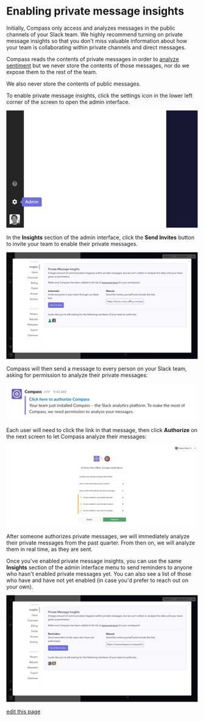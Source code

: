 # Enabling private message insights

Initially, Compass only access and analyzes messages in the public channels of your Slack team. We highly recommend turning on private message insights so that you don't miss valuable information about how your team is collaborating within private channels and direct messages.

<div class="alert alert-info">
  <p>
    Compass reads the contents of private messages in order to <a href="/articles/sentiment-analysis.html" class="alert-link">analyze sentiment</a> but we never store the contents of those messages, nor do we expose them to the rest of the team.
  </p>
  <p>
    We also never store the contents of public messages.
  </p>
</div>

To enable private message insights, click the settings icon in the lower left corner of the screen to open the admin interface.

![](/images/admin-icon.png)

In the **Insights** section of the admin interface, click the **Send Invites** button to invite your team to enable their private messages. 

![](/images/private-message-send-invites.png)

Compass will then send a message to every person on your Slack team, asking for permission to analyze their private messages:

![](/images/private-message-permission.png)

Each user will need to click the link in that message, then click **Authorize** on the next screen to let Compass analyze their messages:

![](/images/private-message-authorize.png)

After someone authorizes private messages, we will immediately analyze their private messages from the past quarter. From then on, we will analyze them in real time, as they are sent.

Once you've enabled private message insights, you can use the same **Insights** section of the admin interface menu to send reminders to anyone who hasn't enabled private messages yet. You can also see a list of those who have and have not yet enabled (in case you'd prefer to reach out on your own).

![](/images/private-message-send-reminders.png)

<span class="edit-link"><a href="https://github.com/kumu/compass-docs/blob/master/articles/enabling-private-message-insights.md" target="_blank"><i class="fa fa-github"></i> edit this page</a></span>


<!-- ## How we respect your privacy when analyzing private messages -->

<!-- Unfortunately, given the constraints of the Slack API, the only way for us to do even the simple, less intrusive calculations like "How many times have these two people messaged each other?" is to retrieve a data object that includes the content of those messages. So, even for simple analysis, our server still technically has to read message content.

As the documentation indicates, the only type of info we extract from the actual message text is @mentions and sentiment. When we analyze sentiment, we're calculating the positivity and negativity of individual words only—never analyzing full phrases that could convey more private meaning.

Also, we definitely never store message content on our end in any way. Content arrives at our server, we analyze it to build the stats and visuals you see in the app, and we store only the results of that analysis. -->